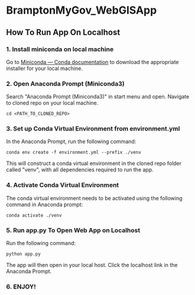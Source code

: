# BramptonMyGov_WebGISApp
 
## How To Run App On Localhost


### 1. Install miniconda on local machine
Go to [Miniconda — Conda documentation](https://docs.conda.io/en/latest/miniconda.html#latest-miniconda-installer-links) to download the appropriate installer for your local machine.

### 2. Open Anaconda Prompt (Miniconda3)
Search "Anaconda Prompt (Miniconda3)" in start menu and open. 
Navigate to cloned repo on your local machine. 

    cd <PATH_TO_CLONED_REPO>

### 3. Set up Conda Virtual Environment from environment.yml
In the Anaconda Prompt, run the following command:

    conda env create -f environment.yml --prefix ./venv
This will construct a conda virtual environment in the cloned repo folder called "venv", with all dependencies required to run the app. 

### 4. Activate Conda Virtual Environment
The conda virtual environment needs to be activated using the following command in Anaconda prompt:

    conda activate ./venv

### 5. Run app.py To Open Web App on Localhost
Run the following command:

    python app.py

The app will then open in your local host. Click the localhost link in the Anaconda Prompt.

### 6. ENJOY!
